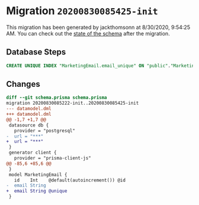 # Migration `20200830085425-init`

This migration has been generated by jackthomsonn at 8/30/2020, 9:54:25 AM.
You can check out the [state of the schema](./schema.prisma) after the migration.

## Database Steps

```sql
CREATE UNIQUE INDEX "MarketingEmail.email_unique" ON "public"."MarketingEmail"("email")
```

## Changes

```diff
diff --git schema.prisma schema.prisma
migration 20200830085222-init..20200830085425-init
--- datamodel.dml
+++ datamodel.dml
@@ -1,7 +1,7 @@
 datasource db {
   provider = "postgresql"
-  url = "***"
+  url = "***"
 }
 generator client {
   provider = "prisma-client-js"
@@ -85,6 +85,6 @@
 }
 model MarketingEmail {
   id    Int    @default(autoincrement()) @id
-  email String
+  email String @unique
 }
```


